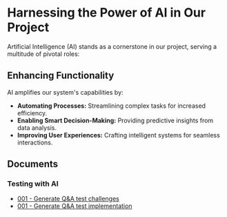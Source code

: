 # Harnessing the Power of AI in Our Project

Artificial Intelligence (AI) stands as a cornerstone in our project, serving a
multitude of pivotal roles:

## Enhancing Functionality

AI amplifies our system's capabilities by:

- **Automating Processes:** Streamlining complex tasks for increased efficiency.
- **Enabling Smart Decision-Making:** Providing predictive insights from data
  analysis.
- **Improving User Experiences:** Crafting intelligent systems for seamless
  interactions.

## Documents

### Testing with AI

- [001 - Generate Q&A test
  challenges](001-generate-qna-for-search-test-challenges.md)
- [001 - Generate Q&A test
  implementation](001-generate-qna-for-search-test-implementation.md)
